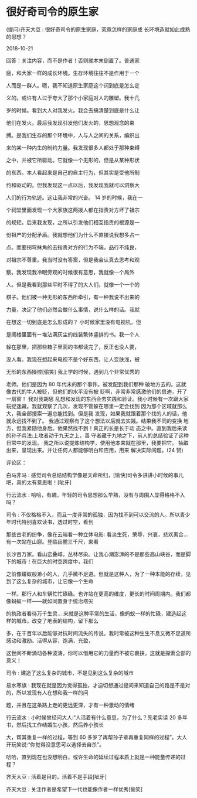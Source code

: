 # 很好奇司令的原生家

(提问)齐天大豆 : 很好奇司令的原生家庭，究竟怎样的家庭成 长环境造就如此成熟的思想？

2018-10-21

回答：关注内容，而不是作者！否则就本末倒置了。普通家

庭，和大家一样的成长环境。生存环境往往不是作用于一个

人而是一群人。嗯，我不知道原生家庭这个词到底是怎么定

义的。或许有人过于夸大了那个小家庭对人的雕塑。我十几

岁的时候。看到大人对我发火。我会去搞清楚到底是什么让

他们在发火。最后我发现引发他们发火的，思想观念的束

缚。是我们生存的那个环境中，人与人之间的关系，编织出

来的某一种内生的制约力量。我发现很多人都处于那种束缚

之中，并被它所驱动。它就像一个无形的，但是从某种形状

的东西。本人看起来是自己的自主行为，但其实是受他所制

约和驱动的。但我发现这一点以后，我发现我就可以洞察大

人们的行为轨迹。这让我非常的兴奋。 14 岁的时候，我在一

个祠堂里面发现一个大家族这两拨人都在指责对方坏了祖宗

的规矩。后来我发现，之所以引发他们相互指责的根源是一

份祖产的分配矛盾。我就想他们为什么不直接说我想多占一

点。而要拐弯抹角的去指责对方的行为不端，品行不纯良，

对祖宗不尊重。我当时没有答案，但是我会认真去思考和观

察。我发现我冷眼旁观的时候很有意思，我就像一个局外

人。但是我看到那些平时不得了的大人们，就像一个一个的

棋子。他们被一种无形的东西所牵引，有一种我说不出来的

力量，决定了他们必然会做什么事情，说什么样的话。我就

在想这一切到底是怎么形成的？ 小时候家里没有电视机，但

是阁楼里面有一堆沾满灰尘的线装繁体竖排的书。我一个人

躲在那里，把那些箱子里面的书都读完了，反正也没人要，

没人看。我现在想起来电视不是个好东西，让人变肤浅，被

无形的东西操控[偷笑] 我上学的时候，遇到几个非常优秀的

老师。他们是因为 80 年代末的那个事件。被发配到我们那种 破地方去的。这就像古代的牛人被贬，但他们的水平没有被 贬啊，非常非常感激他们的启迪，开了一扇窗！ 我对我胡思 乱想和发现的东西会去实践和验证。我小时候有一次跟大家 玩捉迷藏。我就观察了几次，发现不管躲在哪里一定会找到 因为那个区域就那么大，我全部搜索一遍总能找到。但是我 发现，如果我就跟着那个找的人的话，他就永远找不到了。 我通过观察有了这个想法以后就去实践。结果我不同的变换 地方，但我紧随他身后。他果然找不到！真正的长是长于动 态之中。直到我后来读的孙子兵法:上攻者动于九天之上，善 守者藏于九地之下，前人的总结验证了这种日常中的发现。 我之所以说提炼结构学，使用他本来就在那里，我要把它。 抽取出来，呈现出来。并让任何人都能够明白和应用，用来 解决实际问题。(24 赞)

评论区：

白马非马 : 感觉司令总结结构学像是天命所归，[愉快]司令多讲讲小时候的事儿吧，真的太有意思啦！[呲牙]

行云流水 : 哈哈，有趣，年轻的司令思想那么早熟，没有与周围人显得格格不入吗？

司令 : 不仅格格不入，而且一度非常的孤独，因为找不到可以交流的人。所以青少年时代特别喜欢读书，透过时空，看到

那些古老的纷争，像在云端看一种立体电影: 看淡生死，荣辱，兴衰，悲欢离合... 有一次站在山巅。登临岳麓三千尺，来看

长沙百万家。看山峦叠嶂，丛林尽染。让我心潮澎湃的不是那些高山峡谷，而是脚下的城市！在巨大的时空跨度中，我们

之前像蝼蚁般渺小的人，几乎微不足道。但就是这种人，为了一种本能的存续，见到了这么复杂的城市，让它像一个生命

一样。那行人和车辆忙忙碌碌。也许站在更高的维度，更长的时间周期内。我们都像蚂蚁一样——就如同置身于统治塔尖

的执政者看待万千生灵... 来就是这种平常的生活，像蚂蚁一样的忙碌，建造起这样的城市。改变了地表的结构，留下那么

多，在千百年以后能够对抗时间流失的传说。我时常被这种生生不息又微不足道所感动和激励。活得从容，饱满，充盈，

这世间不断涌动各种波涛，你可以借用它的力量而不被它裹挟，这就是探索全部的意义！

司令 : 建造了这么复杂的城市，不是见到这么复杂的城市

易水寒旗 : 我现在就是因为觉得孤独，才迫切想通过提问来知道自己的路是不是对的，所以发现有人在想和我一样的问

题，并且在这条路上走的更远更深，才有一种激动的情绪

行云流水 : 小时候曾经问大人:“人活着有什么意思，为了什么？先老实读 20 多年书，然后找工作结婚生小孩，然后养小孩长

大，帮其重复一样的过程，等到 60 多岁了再帮孙子辈再重复同样的过程”。大人开玩笑说:“你觉得没意思可以选择去自杀”。

哈哈，直到现在也没想明白，或许生命的延续过程本质上就是一种能量传递的过程？

齐天大豆 : 活着是目的，活着不是手段[呲牙]

齐天大豆 : 关注作者是希望下一代也能像作者一样优秀[偷笑]